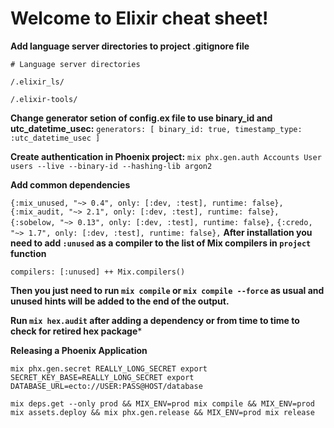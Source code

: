 # Welcome to Elixir cheat sheet!

**Add language server directories to project .gitignore file**

`# Language server directories`

`/.elixir_ls/`

`/.elixir-tools/`

**Change generator setion of config.ex file to use binary_id and utc_datetime_usec:**
`
generators: [
    binary_id: true,
    timestamp_type: :utc_datetime_usec
  ]
`

**Create authentication in Phoenix project:**
`mix phx.gen.auth Accounts User users --live --binary-id --hashing-lib argon2`

**Add common dependencies**

`{:mix_unused, "~> 0.4", only: [:dev, :test], runtime: false},`
`{:mix_audit, "~> 2.1", only: [:dev, :test], runtime: false},`
`{:sobelow, "~> 0.13", only: [:dev, :test], runtime: false},`
`{:credo, "~> 1.7", only: [:dev, :test], runtime: false},`
**After installation you need to add `:unused` as a compiler to the list of Mix compilers in `project` function**

`compilers: [:unused] ++ Mix.compilers()`

**Then you just need to run `mix compile` or `mix compile --force` as usual and unused hints will be added to the end of the output.**

**Run `mix hex.audit` after adding a dependency or from time to time to check for retired hex package***

**Releasing a Phoenix Application**

`
mix phx.gen.secret
REALLY_LONG_SECRET
export SECRET_KEY_BASE=REALLY_LONG_SECRET
export DATABASE_URL=ecto://USER:PASS@HOST/database
`

`
mix deps.get --only prod && MIX_ENV=prod mix compile && MIX_ENV=prod mix assets.deploy && mix phx.gen.release && MIX_ENV=prod mix release
`
